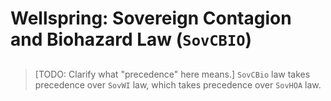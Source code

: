 # Wellspring: Sovereign Contagion and Biohazard Law (`SovCBIO`)

##

> [TODO: Clarify what "precedence" here means.]
`SovCBio` law takes precedence over `SovWI` law, which takes precedence over `SovHOA` law.
